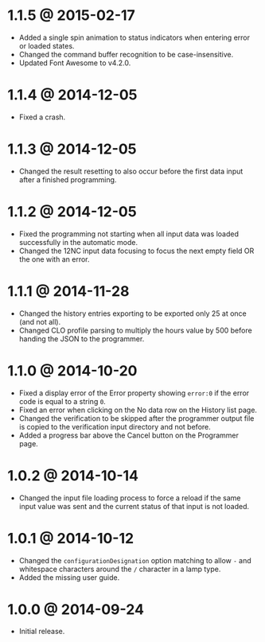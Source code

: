 1.1.5 @ 2015-02-17
==================

  * Added a single spin animation to status indicators when entering error or loaded states.
  * Changed the command buffer recognition to be case-insensitive.
  * Updated Font Awesome to v4.2.0.

1.1.4 @ 2014-12-05
==================

  * Fixed a crash.

1.1.3 @ 2014-12-05
==================

  * Changed the result resetting to also occur before the first data input after
    a finished programming.

1.1.2 @ 2014-12-05
==================

  * Fixed the programming not starting when all input data was loaded successfully
    in the automatic mode.
  * Changed the 12NC input data focusing to focus the next empty field OR the one
    with an error.

1.1.1 @ 2014-11-28
==================

  * Changed the history entries exporting to be exported only 25 at once (and not all).
  * Changed CLO profile parsing to multiply the hours value by 500 before handing
    the JSON to the programmer.

1.1.0 @ 2014-10-20
==================

  * Fixed a display error of the Error property showing `error:0` if the error code is
    equal to a string `0`.
  * Fixed an error when clicking on the No data row on the History list page.
  * Changed the verification to be skipped after the programmer output file is copied
    to the verification input directory and not before.
  * Added a progress bar above the Cancel button on the Programmer page.

1.0.2 @ 2014-10-14
==================

  * Changed the input file loading process to force a reload if the same input value was
    sent and the current status of that input is not loaded.

1.0.1 @ 2014-10-12
==================

  * Changed the `configurationDesignation` option matching to allow `-` and whitespace
    characters around the `/` character in a lamp type.
  * Added the missing user guide.

1.0.0 @ 2014-09-24
==================

  * Initial release.
